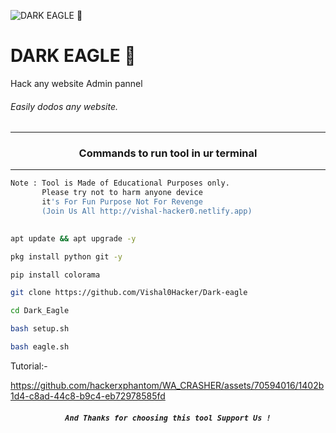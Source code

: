 ![DARK EAGLE 🦅 ](https://ibb.co/GvGJvQB3)


# DARK EAGLE 🦅 
Hack any website Admin pannel

###### Easily dodos any website.
***
### <p align="center">Commands to run tool in ur terminal
***

```bash
Note : Tool is Made of Educational Purposes only.
       Please try not to harm anyone device 
       it's For Fun Purpose Not For Revenge
       (Join Us All http://vishal-hacker0.netlify.app)
   
```



```bash
apt update && apt upgrade -y
```
```bash
pkg install python git -y
```
```bash
pip install colorama
```
```bash
git clone https://github.com/Vishal0Hacker/Dark-eagle
```
```bash
cd Dark_Eagle
```
```bash
bash setup.sh
```
```bash
bash eagle.sh
```

Tutorial:-


https://github.com/hackerxphantom/WA_CRASHER/assets/70594016/1402b1d4-c8ad-44c8-b9c4-eb72978585fd




##### <p align="center">```And Thanks for choosing this tool Support Us !```
